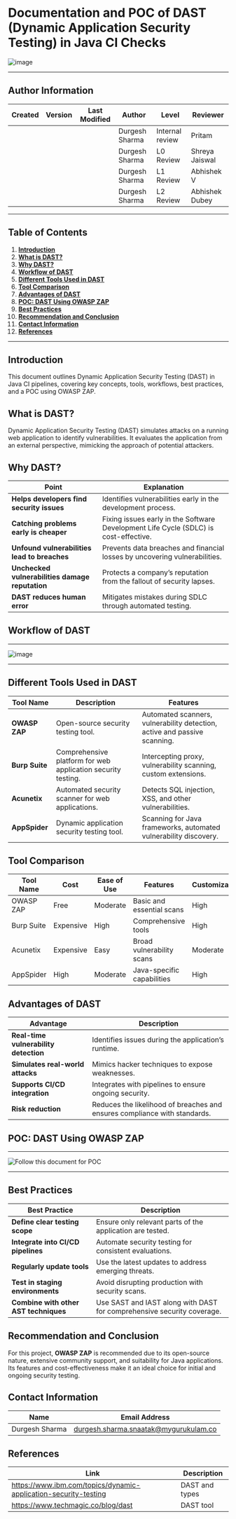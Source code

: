 # **Documentation and POC of DAST (Dynamic Application Security Testing) in Java CI Checks**

![image](https://github.com/user-attachments/assets/4aa0c132-1fbb-45bc-ad5f-2a631586676a)

---

## **Author Information**

| **Created**       | **Version** | **Last Modified** | **Author**        | **Level**            | **Reviewer**  |
|--------------------|-------------|-------------------|-------------------|----------------------|---------------|
|                   |             |                   | Durgesh Sharma    | Internal review      | Pritam        |
|                   |             |                   | Durgesh Sharma    | L0 Review            | Shreya Jaiswal|
|                   |             |                   | Durgesh Sharma    | L1 Review            | Abhishek V    |
|                   |             |                   | Durgesh Sharma    | L2 Review            | Abhishek Dubey|

---

## **Table of Contents**

1. [**Introduction**](#introduction)
2. [**What is DAST?**](#what-is-dast)
3. [**Why DAST?**](#why-dast)
4. [**Workflow of DAST**](#workflow-of-dast)
5. [**Different Tools Used in DAST**](#different-tools-used-in-dast)
6. [**Tool Comparison**](#tool-comparison)
7. [**Advantages of DAST**](#advantages-of-dast)
8. [**POC: DAST Using OWASP ZAP**](#poc-dast-using-owasp-zap)
9. [**Best Practices**](#best-practices)
10. [**Recommendation and Conclusion**](#recommendation-and-conclusion)
11. [**Contact Information**](#contact-information)
12. [**References**](#references)

---

## **Introduction**
This document outlines Dynamic Application Security Testing (DAST) in Java CI pipelines, covering key concepts, tools, workflows, best practices, and a POC using OWASP ZAP.

## **What is DAST?**
Dynamic Application Security Testing (DAST) simulates attacks on a running web application to identify vulnerabilities. It evaluates the application from an external perspective, mimicking the approach of potential attackers.

## **Why DAST?**
| **Point**                           | **Explanation**                                                                 |
|-------------------------------------|---------------------------------------------------------------------------------|
| **Helps developers find security issues** | Identifies vulnerabilities early in the development process.                    |
| **Catching problems early is cheaper** | Fixing issues early in the Software Development Life Cycle (SDLC) is cost-effective. |
| **Unfound vulnerabilities lead to breaches** | Prevents data breaches and financial losses by uncovering vulnerabilities.       |
| **Unchecked vulnerabilities damage reputation** | Protects a company’s reputation from the fallout of security lapses.             |
| **DAST reduces human error**        | Mitigates mistakes during SDLC through automated testing.                       |

## **Workflow of DAST**
---
 ![image](https://xebia.com/wp-content/uploads/2023/02/HowDastWorks-1024x386.png.webp)

---

## **Different Tools Used in DAST**
| **Tool Name**                | **Description**                                                                 | **Features**                                                  |
|------------------------------|---------------------------------------------------------------------------------|----------------------------------------------------------------|
| **OWASP ZAP**                 | Open-source security testing tool.                                              | Automated scanners, vulnerability detection, active and passive scanning. |
| **Burp Suite**                | Comprehensive platform for web application security testing.                    | Intercepting proxy, vulnerability scanning, custom extensions.   |
| **Acunetix**                  | Automated security scanner for web applications.                                | Detects SQL injection, XSS, and other vulnerabilities.            |
| **AppSpider**                 | Dynamic application security testing tool.                                      | Scanning for Java frameworks, automated vulnerability discovery. |

## **Tool Comparison**
| **Tool Name**   | **Cost**      | **Ease of Use** | **Features**               | **Customization**   |
|-----------------|---------------|-----------------|----------------------------|----------------------|
| OWASP ZAP       | Free          | Moderate        | Basic and essential scans  | High                 |
| Burp Suite      | Expensive     | High            | Comprehensive tools        | High                 |
| Acunetix        | Expensive     | Easy            | Broad vulnerability scans  | Moderate             |
| AppSpider       | High          | Moderate        | Java-specific capabilities | High                 |

## **Advantages of DAST**
| **Advantage**                 | **Description**                                                              |
|-------------------------------|------------------------------------------------------------------------------|
| **Real-time vulnerability detection** | Identifies issues during the application’s runtime.                          |
| **Simulates real-world attacks**       | Mimics hacker techniques to expose weaknesses.                              |
| **Supports CI/CD integration**         | Integrates with pipelines to ensure ongoing security.                      |
| **Risk reduction**                     | Reduces the likelihood of breaches and ensures compliance with standards.  |

## **POC: DAST Using OWASP ZAP**

---

![Follow this document for POC](https://xebia.com/wp-content/uploads/2023/02/HowDastWorks-1024x386.png.webp)


---

## **Best Practices**
| **Best Practice**                         | **Description**                                                                |
|------------------------------------------|--------------------------------------------------------------------------------|
| **Define clear testing scope**            | Ensure only relevant parts of the application are tested.                     |
| **Integrate into CI/CD pipelines**        | Automate security testing for consistent evaluations.                         |
| **Regularly update tools**                | Use the latest updates to address emerging threats.                           |
| **Test in staging environments**          | Avoid disrupting production with security scans.                              |
| **Combine with other AST techniques**     | Use SAST and IAST along with DAST for comprehensive security coverage.        |

## **Recommendation and Conclusion**
For this project, **OWASP ZAP** is recommended due to its open-source nature, extensive community support, and suitability for Java applications. Its features and cost-effectiveness make it an ideal choice for initial and ongoing security testing.

## **Contact Information**
| **Name**           | **Email Address**                              |
|---------------------|-----------------------------------------------|
| Durgesh Sharma      | durgesh.sharma.snaatak@mygurukulam.co         |

## **References**
| **Link** | **Description** |
|------------------------------------------------------|------------------|
| https://www.ibm.com/topics/dynamic-application-security-testing| DAST and types |
| https://www.techmagic.co/blog/dast| DAST tool |
